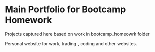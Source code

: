 # Main Portfolio for Bootcamp Homework
  Projects captured here based on work in bootcamp_homeowrk folder
  
  Personal website for work, trading , coding and other websites.

